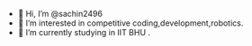 - 👋 Hi, I’m @sachin2496
- 👀 I’m interested in competitive coding,development,robotics.
- 🌱 I’m currently studying in IIT BHU . 


<!---
sachin2496/sachin2496 is a ✨ special ✨ repository because its `README.md` (this file) appears on your GitHub profile.
You can click the Preview link to take a look at your changes.
--->
